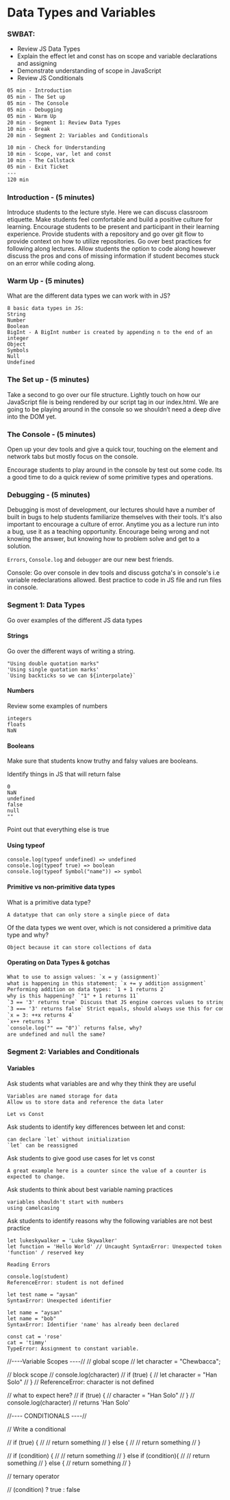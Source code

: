 # Data Types and Variables

### SWBAT:

- Review JS Data Types
- Explain the effect let and const has on scope and variable declarations and assigning
- Demonstrate understanding of scope in JavaScript
- Review JS Conditionals

```txt
05 min - Introduction
05 min - The Set up
05 min - The Console
05 min - Debugging
05 min - Warm Up
20 min - Segment 1: Review Data Types
10 min - Break
20 min - Segment 2: Variables and Conditionals

10 min - Check for Understanding
10 min - Scope, var, let and const
10 min - The Callstack
05 min - Exit Ticket
---
120 min
```

### Introduction - (5 minutes)

Introduce students to the lecture style. Here we can discuss classroom etiquette. Make students feel comfortable and build a positive culture for learning. Encourage students to be present and participant in their learning experience. Provide students with a repository and go over git flow to provide context on how to utilize repositories. Go over best practices for following along lectures. Allow students the option to code along however discuss the pros and cons of missing information if student becomes stuck on an error while coding along.

### Warm Up - (5 minutes)

What are the different data types we can work with in JS?

```
8 basic data types in JS:
String
Number
Boolean
BigInt - A BigInt number is created by appending n to the end of an integer
Object
Symbols
Null
Undefined
```

### The Set up - (5 minutes)

Take a second to go over our file structure.
Lightly touch on how our JavaScript file is being rendered by our script tag in our index.html. We are going to be playing around in the console so we shouldn’t need a deep dive into the DOM yet.

### The Console - (5 minutes)

Open up your dev tools and give a quick tour, touching on the element and network tabs but mostly focus on the console.

Encourage students to play around in the console by test out some code. Its a good time to do a quick review of some primitive types and operations.

### Debugging - (5 minutes)

Debugging is most of development, our lectures should have a number of built in bugs to help students familiarize themselves with their tools. It's also important to encourage a culture of error. Anytime you as a lecture run into a bug, use it as a teaching opportunity. Encourage being wrong and not knowing the answer, but knowing how to problem solve and get to a solution.

`Errors`, `Console.log` and `debugger` are our new best friends.

Console:
Go over console in dev tools and discuss gotcha's in console's i.e variable redeclarations allowed. Best practice to code in JS file and run files in console.

### Segment 1: Data Types

Go over examples of the different JS data types

#### Strings

Go over the different ways of writing a string.

```
"Using double quotation marks"
'Using single quotation marks'
`Using backticks so we can ${interpolate}`
```

#### Numbers

Review some examples of numbers

```
integers
floats
NaN
```

#### Booleans

Make sure that students know truthy and falsy values are booleans.

Identify things in JS that will return false

```
0
NaN
undefined
false
null
""
```

Point out that everything else is true

#### Using typeof

```
console.log(typeof undefined) => undefined
console.log(typeof true) => boolean
console.log(typeof Symbol("name")) => symbol
```

#### Primitive vs non-primitive data types

What is a primitive data type?

```
A datatype that can only store a single piece of data
```

Of the data types we went over, which is not considered a primitive data type and why?

```
Object because it can store collections of data
```

#### Operating on Data Types & gotchas

```txt
What to use to assign values: `x = y (assignment)`
what is happening in this statement: `x += y addition assignment`
Performing addition on data types: `1 + 1 returns 2`
why is this happening? `"1" + 1 returns 11`
`3 == '3' returns true` Discuss that JS engine coerces values to string for comparison
`3 === '3' returns false` Strict equals, should always use this for comparisons
`x = 3: ++x returns 4`
`x++ returns 3`
`console.log("" == "0")` returns false, why?
are undefined and null the same?
```

### Segment 2: Variables and Conditionals

#### Variables

Ask students what variables are and why they think they are useful

```
Variables are named storage for data
Allow us to store data and reference the data later
```

`Let vs Const`

Ask students to identify key differences between let and const:

```
can declare `let` without initialization
`let` can be reassigned
```

Ask students to give good use cases for let vs const

```
A great example here is a counter since the value of a counter is expected to change.
```

Ask students to think about best variable naming practices

```
variables shouldn't start with numbers
using camelcasing
```

Ask students to identify reasons why the following variables are not best practice

```
let lukeskywalker = 'Luke Skywalker'
let function = 'Hello World' // Uncaught SyntaxError: Unexpected token 'function' / reserved key
```

`Reading Errors`

```
console.log(student)
ReferenceError: student is not defined

let test name = "aysan"
SyntaxError: Unexpected identifier

let name = "aysan"
let name = "bob"
SyntaxError: Identifier 'name' has already been declared

const cat = 'rose'
cat = 'timmy'
TypeError: Assignment to constant variable.
```



//----Variable Scopes ----//
// global scope
// let character = "Chewbacca";

// block scope
// console.log(character)
// if (true) {
//     let character = "Han Solo"
// }
// ReferenceError: character is not defined

// what to expect here?
// if (true) {
//     character = "Han Solo"
// }
// console.log(character) // returns 'Han Solo'




//---- CONDITIONALS ----//

// Write a conditional

// if (true) {
//     // return something
// } else {
//     // return something
// }

// if (condition) {
//     // return something
// } else if (condition){
//     // return something
// } else {
    // return something
// }

// ternary operator

// (condition) ? true : false





```
